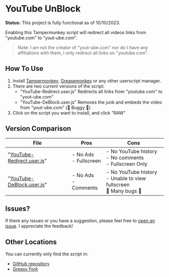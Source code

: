 # YouTube UnBlock
**Status:** This project is fully functional as of 10/10/2023.

Enabling this Tampermonkey script will redirect all videos links from "youtube.com" to "yout-ube.com". 

>Note: I am not the creator of "yout-ube.com" nor do I have any affiliations with them, I only redirect all links on "youtube.com".


## How To Use
1. Install [Tampermonkey](https://www.tampermonkey.net/), [Greasemonkey](https://addons.mozilla.org/en-US/firefox/addon/greasemonkey/) or any other userscript manager.
2. There are two current versions of the script:
   - "YouTube-Redirect.user.js" Redirects all links from "youtube.com" to "yout-ube.com"
   - "YouTube-DeBlock.user.js" Removes the junk and embeds the video from "yout-ube.com" (🔴 Buggy 🔴)
3. Click on the script you want to install, and click "RAW"

## Version Comparison
| File | Pros | Cons |
| --- | --- | --- |
| "[YouTube-Redirect.user.js](/YouTube-Redirect.user.js)" | - No Ads<br>- Fullscreen | - No YouTube history<br>- No comments<br>- Fullscreen Only |
| "[YouTube-DeBlock.user.js](/YouTube-DeBlock.user.js)" | - No Ads<br>- Comments| - No YouTube history<br>- Unable to view fullscreen<br>🔴 Many bugs 🔴 |


## Issues?
If there any issues or you have a suggestion, please feel free to [open an issue](https://github.com/YelloNolo/YouTube-UnBlock/issues). I appreciate the feedback!

## Other Locations
You can currently only find the script in:
- [GitHub repository](https://github.com/YelloNolo/YouTube-UnBlock/)
- [Greasy Fork](https://greasyfork.org/en/users/1192501-yellonolo)
